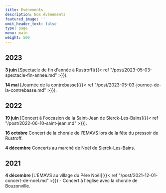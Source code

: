 ```yaml
---
title: Évènements
description: Nos évènements
featured_image: ''
omit_header_text: false
type: page
menu: main
weight: 500
---
```


## 2023

__3 juin__ [Spectacle de fin d'année à Rustroff]({{< ref "/post/2023-05-03-spectacle-fin-annee.md" >}}).


__14 mai__ [Journée de la contrebasse]({{< ref "/post/2023-05-03-journee-de-la-contrebasse.md" >}}).


## 2022

__19 juin__ [Concert à l'occasion de la Saint-Jean de Sierck-Les-Bains]({{< ref "/post/2022-06-10-saint-jean.md" >}}).

__16 octobre__ Concert de la chorale de l'EMAVS lors de la fête du pressoir de Rustroff.

__4 décembre__ Concerts au marché de Noël de Sierck-Les-Bains.


## 2021

__4 décembre__ [L'EMAVS au village du Père Noël]({{< ref "/post/2021-12-01-concert-de-noel.md" >}}) -  Concert à l'église avec la chorale de Bouzonville.


